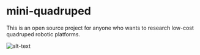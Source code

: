 # mini-quadruped

This is an open source project for anyone who wants to research low-cost quadruped robotic platforms. 


![alt-text](https://media.giphy.com/media/i7qEreajtPtJEAiz5Z/giphy-downsized-large.gif)


